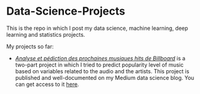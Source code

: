 # Data-Science-Projects
This is the repo in which I post my data science, machine learning, deep learning and statistics projects.

My projects so far:

- [*Analyse et pédiction des prochaines musiques hits de Billboard*](https://github.com/JBobyM/Data-Science-Projects/tree/master/classeur%20de%20musique_partie_1) is a two-part project in which I tried to predict popularity level of music based on variables related to the audio and the artists. This project is published and well-documented on my Medium data science blog. You can get access to it [here](https://jbobym.github.io/analyse_et_pr%C3%A9diction_des_prochaines_musiques_hits_de_Billboard).
